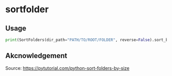 # sortfolder

## Usage

```python
print(SortFolders(dir_path="PATH/TO/ROOT/FOLDER", reverse=False).sort_by_size)
```

## Akcnowledgement

Source: https://pytutorial.com/python-sort-folders-by-size